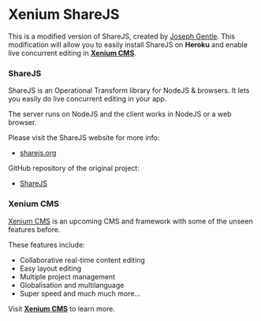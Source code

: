 # Xenium ShareJS

This is a modified version of ShareJS, created by <a href="http://josephg.com/" target="_blank">Joseph Gentle</a>.
This modification will allow you to easily install ShareJS on **Heroku** and enable live concurrent editing in <a href="http://xenium.org" target="_blank">**Xenium CMS**</a>.

### ShareJS

ShareJS is an Operational Transform library for NodeJS & browsers. It lets you easily do live concurrent editing in your app.

The server runs on NodeJS and the client works in NodeJS or a web browser.

Please visit the ShareJS website for more info:
 - <a href="http://sharejs.org/" target="_blank">sharejs.org</a>

GitHub repository of the original project:
 - <a href="https://github.com/share/sharejs" target="_blank">ShareJS</a>

### Xenium CMS

<a href="http://xenium.org" target="_blank">Xenium CMS</a> is an upcoming CMS and framework with some of the unseen features before.

These features include:
 - Collaborative real-time content editing
 - Easy layout editing
 - Multiple project management
 - Globalisation and multilanguage
 - Super speed
and much much more...

Visit <a href="http://xenium.org" target="_blank">**Xenium CMS**</a> to learn more.
